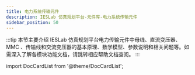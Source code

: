 ```yaml
---
title: 电力系统传输元件
description: IESLab 仿真规划平台-元件库-电力系统传输元件
sidebar_position: 50
---
```


:::tip
本节主要介绍 IESLab 仿真规划平台电力传输元件中母线、直流变压器、 MMC 、传输线和交流变压器的基本原理、数学模型、参数说明和相关问题等。如需深入了解各模块功能文档，请跳转相应帮助文档查阅。
:::

import DocCardList from '@theme/DocCardList';

<DocCardList />
